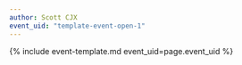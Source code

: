```yaml
---
author: Scott CJX
event_uid: "template-event-open-1"
---
```


{% include event-template.md event_uid=page.event_uid %}
